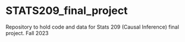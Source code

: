 # STATS209_final_project
Repository to hold code and data for Stats 209 (Causal Inference) final project. Fall 2023
